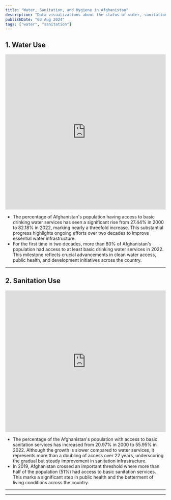 ```yaml
---
title: "Water, Sanitation, and Hygiene in Afghanistan"
description: "Data visualizations about the status of water, sanitation, and hygiene in Afghanistan"
publishDate: "03 Aug 2024"
tags: ["water", "sanitation"]
---
```



## 1. Water Use

<iframe title="Use of at least basic drinking water services (%), 2000 to 2022" aria-label="Interactive line chart" id="datawrapper-chart-O07ja" src="https://datawrapper.dwcdn.net/O07ja/1/" scrolling="no" frameborder="0" style="width: 0; min-width: 100% !important; border: none;" height="488" data-external="1"></iframe><script type="text/javascript">!function(){"use strict";window.addEventListener("message",(function(a){if(void 0!==a.data["datawrapper-height"]){var e=document.querySelectorAll("iframe");for(var t in a.data["datawrapper-height"])for(var r=0;r<e.length;r++)if(e[r].contentWindow===a.source){var i=a.data["datawrapper-height"][t]+"px";e[r].style.height=i}}}))}();
</script>
<br />
<ul>
  <li>The percentage of Afghanistan's population having access to basic drinking water services has seen a significant rise from 27.44% in 2000 to 82.18% in 2022, marking nearly a threefold increase. This substantial progress highlights ongoing efforts over two decades to improve essential water infrastructure.</li>
  <li>For the first time in two decades, more than 80% of Afghanistan's population had access to at least basic drinking water services in 2022. This milestone reflects crucial advancements in clean water access, public health, and development initiatives across the country.
</li>
</ul>

---

## 2. Sanitation Use

<iframe title="Use of at least basic sanitation services (%), 2000 to 2022" aria-label="Interactive line chart" id="datawrapper-chart-pGj5Q" src="https://datawrapper.dwcdn.net/pGj5Q/1/" scrolling="no" frameborder="0" style="width: 0; min-width: 100% !important; border: none;" height="445" data-external="1"></iframe><script type="text/javascript">!function(){"use strict";window.addEventListener("message",(function(a){if(void 0!==a.data["datawrapper-height"]){var e=document.querySelectorAll("iframe");for(var t in a.data["datawrapper-height"])for(var r=0;r<e.length;r++)if(e[r].contentWindow===a.source){var i=a.data["datawrapper-height"][t]+"px";e[r].style.height=i}}}))}();
</script>
<br />
<ul>
  <li>The percentage of the Afghanistan's population with access to basic sanitation services has increased from 20.97% in 2000 to 55.95% in 2022. Although the growth is slower compared to water services, it represents more than a doubling of access over 22 years, underscoring the gradual but steady improvement in sanitation infrastructure.</li>
  <li>In 2019, Afghanistan crossed an important threshold where more than half of the population (51%) had access to basic sanitation services. This marks a significant step in public health and the betterment of living conditions across the country.
</li>
</ul>

---

---

